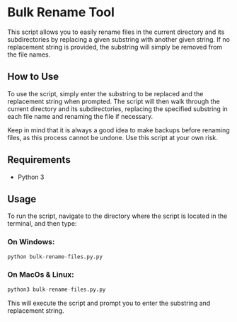 # Bulk Rename Tool

This script allows you to easily rename files in the current directory and its subdirectories by replacing a given substring with another given string. If no replacement string is provided, the substring will simply be removed from the file names.

## How to Use

To use the script, simply enter the substring to be replaced and the replacement string when prompted. The script will then walk through the current directory and its subdirectories, replacing the specified substring in each file name and renaming the file if necessary.

Keep in mind that it is always a good idea to make backups before renaming files, as this process cannot be undone. Use this script at your own risk.

## Requirements

- Python 3

## Usage

To run the script, navigate to the directory where the script is located in the terminal, and then type:

### On Windows:
 ```python
 python bulk-rename-files.py.py
 ```
 
 ### On MacOs & Linux:
 ```python
 python3 bulk-rename-files.py.py
 ```

This will execute the script and prompt you to enter the substring and replacement string.

